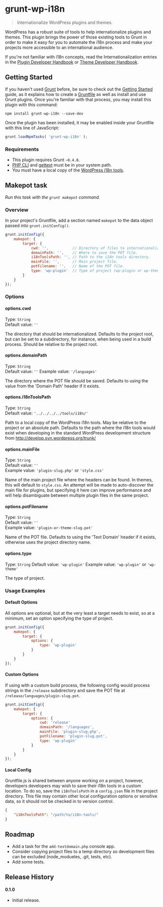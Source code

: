# grunt-wp-i18n

> Internationalize WordPress plugins and themes.

WordPress has a robust suite of tools to help internationalize plugins and themes. This plugin brings the power of those existing tools to Grunt in order to make it easy for you to automate the i18n process and make your projects more accessible to an international audience.

If you're not familiar with i18n concepts, read the Internationalization entries in the [Plugin Developer Handbook](http://make.wordpress.org/docs/plugin-developer-handbook/plugin-components/internationalization/) or [Theme Developer Handbook](http://make.wordpress.org/docs/theme-developer-handbook/theme-functionality/internationalization/).

## Getting Started

If you haven't used [Grunt](http://gruntjs.com/) before, be sure to check out the [Getting Started](http://gruntjs.com/getting-started) guide, as it explains how to create a [Gruntfile](http://gruntjs.com/sample-gruntfile) as well as install and use Grunt plugins. Once you're familiar with that process, you may install this plugin with this command:

```shell
npm install grunt-wp-i18n --save-dev
```

Once the plugin has been installed, it may be enabled inside your Gruntfile with this line of JavaScript:

```js
grunt.loadNpmTasks( 'grunt-wp-i18n' );
```

### Requirements

* This plugin requires Grunt `~0.4.0`.
* [PHP CLI](http://www.php.net/manual/en/features.commandline.introduction.php) and [gettext](http://www.gnu.org/software/gettext/) must be in your system path.
* You must have a local copy of the [WordPress i18n tools](http://develop.svn.wordpress.org/trunk/tools/i18n/).

## Makepot task

_Run this task with the `grunt makepot` command._

### Overview
In your project's Gruntfile, add a section named `makepot` to the data object passed into `grunt.initConfig()`.

```js
grunt.initConfig({
    makepot: {
        target: {
            cwd: '',           // Directory of files to internationalize.
            domainPath: '',    // Where to save the POT file.
            i18nToolsPath: '', // Path to the i18n tools directory.
            mainFile: '',      // Main project file.
            potFilename: '',   // Name of the POT file.
            type: 'wp-plugin'  // Type of project (wp-plugin or wp-theme).
        }
    }
});
```

### Options

#### options.cwd
Type: `String`  
Default value: `''`

The directory that should be internationalized. Defaults to the project root, but can be set to a subdirectory, for instance, when being used in a build process. Should be relative to the project root.

#### options.domainPath
Type: `String`  
Default value: `''`
Example value: `'/languages'`

The directory where the POT file should be saved. Defaults to using the value from the 'Domain Path' header if it exists.

#### options.i18nToolsPath
Type: `String`  
Default value: `'../../../../tools/i18n/'`

Path to a local copy of the WordPress i18n tools. May be relative to the project or an absolute path. Defaults to the path where the i18n tools would exist when developing in the standard WordPress development structure from http://develop.svn.wordpress.org/trunk/

#### options.mainFile
Type: `String`  
Default value: `''`  
Example value: `'plugin-slug.php'` or `'style.css'`

Name of the main project file where the headers can be found. In themes, this will default to `style.css`. An attempt will be made to auto-discover the main file for plugins, but specifying it here can improve performance and will help disambiguate between multiple plugin files in the same project.

#### options.potFilename
Type: `String`  
Default value: `''`  
Example value: `'plugin-or-theme-slug.pot'`

Name of the POT file. Defaults to using the 'Text Domain' header if it exists, otherwise uses the project directory name.

#### options.type
Type: `String`
Default value: `'wp-plugin'`
Example value: `'wp-plugin'` or `'wp-theme'`

The type of project.

### Usage Examples

#### Default Options
All options are optional, but at the very least a target needs to exist, so at a minimum, set an option specifying the type of project.

```js
grunt.initConfig({
    makepot: {
        target: {
            options: {
                type: 'wp-plugin'
            }
        }
    }
});
```

#### Custom Options
If using with a custom build process, the following config would process strings in the `/release` subdirectory and save the POT file at `/release/languages/plugin-slug.pot`.

```js
grunt.initConfig({
    makepot: {
        target: {
            options: {
                cwd: 'release'
                domainPath: '/languages',
                mainFile: 'plugin-slug.php',
                potFilename: 'plugin-slug.pot',
                type: 'wp-plugin'
            }
        }
    }
});
```

#### Local Config

Gruntfile.js is shared between anyone working on a project, however, developers developers may wish to save their i18n tools in a custom location. To do so, save the `i18nToolsPath` in a `config.json` file in the project directory. This file may contain other local configuration options or sensitive data, so it should not be checked in to version control.

```json
{
    "i18nToolsPath": "/path/to/i18n-tools/"
}
```

## Roadmap

* Add a task for the `add-textdomain.php` console app.
* Consider copying project files to a temp directory so development files can be excluded (node_modueles, .git, tests, etc).
* Add some tests.

## Release History

#### 0.1.0

* Initial release.
